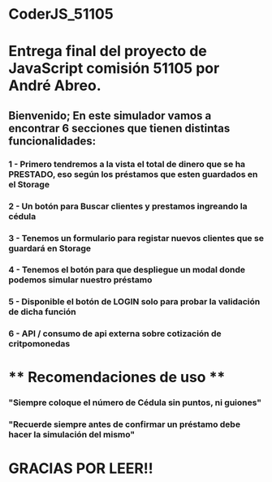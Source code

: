 # CoderJS_51105
# Entrega final del proyecto de JavaScript comisión 51105 por André Abreo.
## Bienvenido;  En este simulador vamos a encontrar 6 secciones que tienen distintas funcionalidades: 
### 1 - Primero tendremos a la vista el total de dinero que se ha PRESTADO, eso según los préstamos que esten guardados en el Storage
### 2 - Un botón para Buscar clientes y prestamos ingreando la cédula
### 3 - Tenemos un formulario para registar nuevos clientes que se guardará en Storage
### 4 - Tenemos el botón para que despliegue un modal donde podemos simular nuestro préstamo
### 5 - Disponible el botón de LOGIN solo para probar la validación de dicha función
### 6 - API / consumo de api externa sobre cotización de critpomonedas
 # ** Recomendaciones de uso **
 ### "Siempre coloque el número de Cédula sin puntos, ni guiones"
 ### "Recuerde siempre antes de confirmar un préstamo debe hacer la simulación del mismo"
 # GRACIAS POR LEER!!
